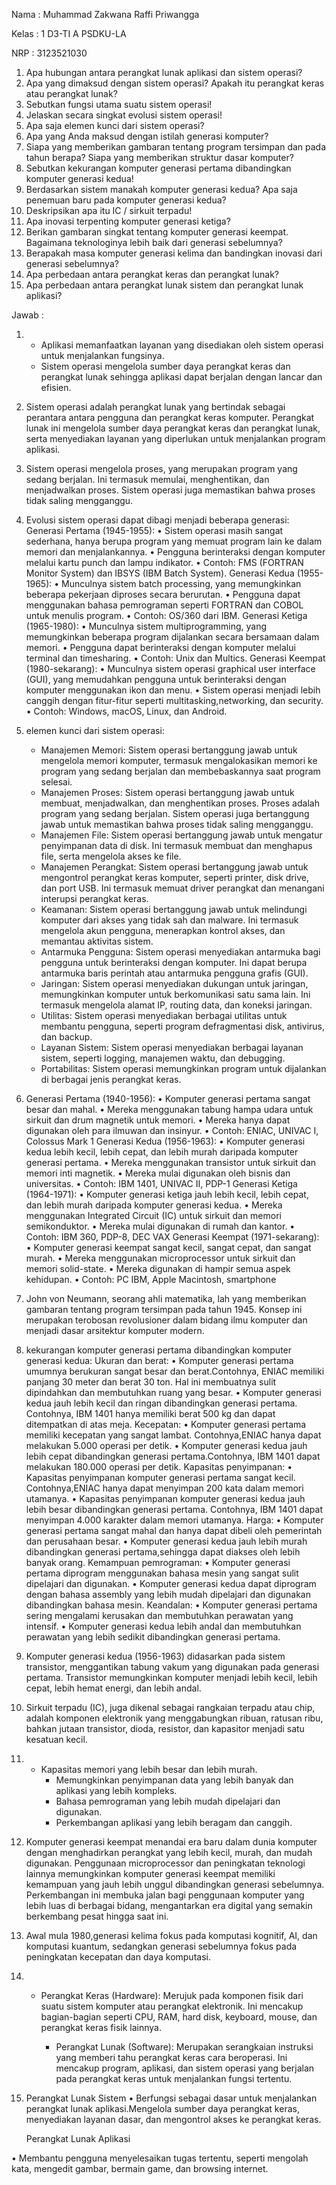 Nama : Muhammad Zakwana Raffi Priwangga

Kelas   : 1 D3-TI A PSDKU-LA 

NRP    : 3123521030

1.	Apa hubungan antara perangkat lunak aplikasi dan sistem operasi?
2.	Apa yang dimaksud dengan sistem operasi? Apakah itu perangkat keras atau perangkat lunak?
3.	Sebutkan fungsi utama suatu sistem operasi!
4.	Jelaskan secara singkat evolusi sistem operasi!
5.	Apa saja elemen kunci dari sistem operasi?
6.	Apa yang Anda maksud dengan istilah generasi komputer?
7.	Siapa yang memberikan gambaran tentang program tersimpan dan pada tahun berapa? Siapa yang memberikan struktur dasar komputer?
8.	Sebutkan kekurangan komputer generasi pertama dibandingkan komputer generasi kedua!
9.	Berdasarkan sistem manakah komputer generasi kedua? Apa saja penemuan baru pada komputer generasi kedua?
10.	Deskripsikan apa itu IC / sirkuit terpadu!
11.	Apa inovasi terpenting komputer generasi ketiga?
12.	Berikan gambaran singkat tentang komputer generasi keempat. Bagaimana teknologinya lebih baik dari generasi sebelumnya?
13.	Berapakah masa komputer generasi kelima dan bandingkan inovasi dari generasi sebelumnya?
14.	Apa perbedaan antara perangkat keras dan perangkat lunak?
15.	Apa perbedaan antara perangkat lunak sistem dan perangkat lunak aplikasi?


Jawab :












1. - Aplikasi memanfaatkan layanan yang disediakan oleh sistem operasi untuk menjalankan fungsinya.
   - Sistem operasi mengelola sumber daya perangkat keras dan perangkat lunak sehingga aplikasi dapat berjalan dengan lancar dan efisien.

2. Sistem operasi adalah perangkat lunak yang bertindak sebagai perantara antara pengguna dan perangkat keras komputer. Perangkat lunak ini mengelola sumber daya perangkat keras dan perangkat lunak, serta menyediakan layanan yang diperlukan untuk menjalankan program aplikasi.

3. Sistem operasi mengelola proses, yang merupakan program yang sedang berjalan. Ini termasuk memulai, menghentikan, dan menjadwalkan proses. Sistem operasi juga memastikan bahwa proses tidak saling mengganggu.

4. Evolusi sistem operasi dapat dibagi menjadi beberapa generasi:
Generasi Pertama (1945-1955):
•	Sistem operasi masih sangat sederhana, hanya berupa program yang memuat program lain ke dalam memori dan menjalankannya.
•	Pengguna berinteraksi dengan komputer melalui kartu punch dan lampu indikator.
•	Contoh: FMS (FORTRAN Monitor System) dan IBSYS (IBM Batch System).
Generasi Kedua (1955-1965):
•	Munculnya sistem batch processing, yang memungkinkan beberapa pekerjaan diproses secara berurutan.
•	Pengguna dapat menggunakan bahasa pemrograman seperti FORTRAN dan COBOL untuk menulis program.
•	Contoh: OS/360 dari IBM.
Generasi Ketiga (1965-1980):
•	Munculnya sistem multiprogramming, yang memungkinkan beberapa program dijalankan secara bersamaan dalam memori.
•	Pengguna dapat berinteraksi dengan komputer melalui terminal dan timesharing.
•	Contoh: Unix dan Multics.
Generasi Keempat (1980-sekarang):
•	Munculnya sistem operasi graphical user interface (GUI), yang memudahkan pengguna untuk berinteraksi dengan komputer menggunakan ikon dan menu.
•	Sistem operasi menjadi lebih canggih dengan fitur-fitur seperti multitasking,networking, dan security.
•	Contoh: Windows, macOS, Linux, dan Android.

5. elemen kunci dari sistem operasi:
   - Manajemen Memori: 
Sistem operasi bertanggung jawab untuk mengelola memori komputer, termasuk mengalokasikan memori ke program yang sedang berjalan dan membebaskannya saat program selesai.
   - Manajemen Proses: 
Sistem operasi bertanggung jawab untuk membuat, menjadwalkan, dan menghentikan proses. Proses adalah program yang sedang berjalan. Sistem operasi juga bertanggung jawab untuk memastikan bahwa proses tidak saling mengganggu.
   - Manajemen File: 
Sistem operasi bertanggung jawab untuk mengatur penyimpanan data di disk. Ini termasuk membuat dan menghapus file, serta mengelola akses ke file.
   - Manajemen Perangkat: 
Sistem operasi bertanggung jawab untuk mengontrol perangkat keras komputer, seperti printer, disk drive, dan port USB. Ini termasuk memuat driver perangkat dan menangani interupsi perangkat keras.
   - Keamanan: 
Sistem operasi bertanggung jawab untuk melindungi komputer dari akses yang tidak sah dan malware. Ini termasuk mengelola akun pengguna, menerapkan kontrol akses, dan memantau aktivitas sistem.
   - Antarmuka Pengguna: 
Sistem operasi menyediakan antarmuka bagi pengguna untuk berinteraksi dengan komputer. Ini dapat berupa antarmuka baris perintah atau antarmuka pengguna grafis (GUI).
   - Jaringan: 
Sistem operasi menyediakan dukungan untuk jaringan, memungkinkan komputer untuk berkomunikasi satu sama lain. Ini termasuk mengelola alamat IP, routing data, dan koneksi jaringan.
   - Utilitas: 
Sistem operasi menyediakan berbagai utilitas untuk membantu pengguna, seperti program defragmentasi disk, antivirus, dan backup.
   - Layanan Sistem: 
Sistem operasi menyediakan berbagai layanan sistem, seperti logging, manajemen waktu, dan debugging.
    - Portabilitas: 
Sistem operasi memungkinkan program untuk dijalankan di berbagai jenis perangkat keras.

6. Generasi Pertama (1940-1956):
•	Komputer generasi pertama sangat besar dan mahal.
•	Mereka menggunakan tabung hampa udara untuk sirkuit dan drum magnetik untuk memori.
•	Mereka hanya dapat digunakan oleh para ilmuwan dan insinyur.
•	Contoh: ENIAC, UNIVAC I, Colossus Mark 1
Generasi Kedua (1956-1963):
•	Komputer generasi kedua lebih kecil, lebih cepat, dan lebih murah daripada komputer generasi pertama.
•	Mereka menggunakan transistor untuk sirkuit dan memori inti magnetik.
•	Mereka mulai digunakan oleh bisnis dan universitas.
•	Contoh: IBM 1401, UNIVAC II, PDP-1
Generasi Ketiga (1964-1971):
•	Komputer generasi ketiga jauh lebih kecil, lebih cepat, dan lebih murah daripada komputer generasi kedua.
•	Mereka menggunakan Integrated Circuit (IC) untuk sirkuit dan memori semikonduktor.
•	Mereka mulai digunakan di rumah dan kantor.
•	Contoh: IBM 360, PDP-8, DEC VAX
Generasi Keempat (1971-sekarang):
•	Komputer generasi keempat sangat kecil, sangat cepat, dan sangat murah.
•	Mereka menggunakan microprocessor untuk sirkuit dan memori solid-state.
•	Mereka digunakan di hampir semua aspek kehidupan.
•	Contoh: PC IBM, Apple Macintosh, smartphone

7. John von Neumann, seorang ahli matematika, lah yang memberikan gambaran tentang program tersimpan pada tahun 1945. Konsep ini merupakan terobosan revolusioner dalam bidang ilmu komputer dan menjadi dasar arsitektur komputer modern.

8. kekurangan komputer generasi pertama dibandingkan komputer generasi kedua:
Ukuran dan berat:
•	Komputer generasi pertama umumnya berukuran sangat besar dan berat.Contohnya, ENIAC memiliki panjang 30 meter dan berat 30 ton. Hal ini membuatnya sulit dipindahkan dan membutuhkan ruang yang besar.
•	Komputer generasi kedua jauh lebih kecil dan ringan dibandingkan generasi pertama. Contohnya, IBM 1401 hanya memiliki berat 500 kg dan dapat ditempatkan di atas meja.
Kecepatan:
•	Komputer generasi pertama memiliki kecepatan yang sangat lambat. Contohnya,ENIAC hanya dapat melakukan 5.000 operasi per detik.
•	Komputer generasi kedua jauh lebih cepat dibandingkan generasi pertama.Contohnya, IBM 1401 dapat melakukan 180.000 operasi per detik.
Kapasitas penyimpanan:
•	Kapasitas penyimpanan komputer generasi pertama sangat kecil. Contohnya,ENIAC hanya dapat menyimpan 200 kata dalam memori utamanya.
•	Kapasitas penyimpanan komputer generasi kedua jauh lebih besar dibandingkan generasi pertama. Contohnya, IBM 1401 dapat menyimpan 4.000 karakter dalam memori utamanya.
Harga:
•	Komputer generasi pertama sangat mahal dan hanya dapat dibeli oleh pemerintah dan perusahaan besar.
•	Komputer generasi kedua jauh lebih murah dibandingkan generasi pertama,sehingga dapat diakses oleh lebih banyak orang.
Kemampuan pemrograman:
•	Komputer generasi pertama diprogram menggunakan bahasa mesin yang sangat sulit dipelajari dan digunakan.
•	Komputer generasi kedua dapat diprogram dengan bahasa assembly yang lebih mudah dipelajari dan digunakan dibandingkan bahasa mesin.
Keandalan:
•	Komputer generasi pertama sering mengalami kerusakan dan membutuhkan perawatan yang intensif.
•	Komputer generasi kedua lebih andal dan membutuhkan perawatan yang lebih sedikit dibandingkan generasi pertama.


9. Komputer generasi kedua (1956-1963) didasarkan pada sistem transistor, menggantikan tabung vakum yang digunakan pada generasi pertama. Transistor memungkinkan komputer menjadi lebih kecil, lebih cepat, lebih hemat energi, dan lebih andal.

10. Sirkuit terpadu (IC), juga dikenal sebagai rangkaian terpadu atau chip, adalah komponen elektronik yang menggabungkan ribuan, ratusan ribu, bahkan jutaan transistor, dioda, resistor, dan kapasitor menjadi satu kesatuan kecil.




11.  - Kapasitas memori yang lebih besar dan lebih murah.
       - Memungkinkan penyimpanan data yang lebih banyak dan aplikasi yang lebih   kompleks.
       - Bahasa pemrograman yang lebih mudah dipelajari dan digunakan.
       - Perkembangan aplikasi yang lebih beragam dan canggih.

12. Komputer generasi keempat menandai era baru dalam dunia komputer dengan menghadirkan perangkat yang lebih kecil, murah, dan mudah digunakan. Penggunaan microprocessor dan peningkatan teknologi lainnya memungkinkan komputer generasi keempat memiliki kemampuan yang jauh lebih unggul dibandingkan generasi sebelumnya. Perkembangan ini membuka jalan bagi penggunaan komputer yang lebih luas di berbagai bidang, mengantarkan era digital yang semakin berkembang pesat hingga saat ini.

13. Awal mula 1980,generasi kelima fokus pada komputasi kognitif, AI, dan komputasi kuantum, sedangkan generasi sebelumnya fokus pada peningkatan kecepatan dan daya komputasi.

14. - Perangkat Keras (Hardware): Merujuk pada komponen fisik dari suatu sistem komputer atau perangkat elektronik. Ini mencakup bagian-bagian seperti CPU, RAM, hard disk, keyboard, mouse, dan perangkat keras fisik lainnya.

       - Perangkat Lunak (Software): Merupakan serangkaian instruksi yang memberi tahu perangkat keras cara beroperasi. Ini mencakup program, aplikasi, dan sistem operasi yang berjalan pada perangkat keras untuk menjalankan fungsi tertentu.

15. Perangkat Lunak Sistem
•	Berfungsi sebagai dasar untuk menjalankan perangkat lunak aplikasi.Mengelola sumber daya perangkat keras, menyediakan layanan dasar, dan mengontrol akses ke perangkat keras.

      Perangkat Lunak Aplikasi

•	Membantu pengguna menyelesaikan tugas tertentu, seperti mengolah kata, mengedit gambar, bermain game, dan browsing internet.

